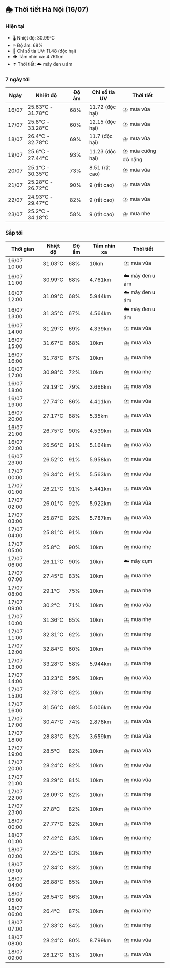 ## 🌦️ Thời tiết Hà Nội (16/07)

### Hiện tại

- 🌡️ Nhiệt độ: 30.99℃
- 💦 Độ ẩm: 68%
- 🌟 Chỉ số tia UV: 11.48 (độc hại)
- 👁️ Tầm nhìn xa: 4.761km
- ☂️ Thời tiết: ☁️ mây đen u ám

### 7 ngày tới

| Ngày | Nhiệt độ | Độ ẩm | Chỉ số tia UV | Thời tiết |
| --- | --- | --- | --- | --- |
| 16/07 | 25.63℃ - 31.78℃ | 68% | 11.72 (độc hại) | ⛈️ mưa vừa |
| 17/07 | 25.8℃ - 33.28℃ | 60% | 12.15 (độc hại) | ⛈️ mưa vừa |
| 18/07 | 26.4℃ - 32.78℃ | 69% | 11.7 (độc hại) | ⛈️ mưa vừa |
| 19/07 | 25.6℃ - 27.44℃ | 93% | 11.23 (độc hại) | ⛈️ mưa cường độ nặng |
| 20/07 | 25.1℃ - 30.35℃ | 73% | 8.51 (rất cao) | ⛈️ mưa vừa |
| 21/07 | 25.28℃ - 26.72℃ | 90% | 9 (rất cao) | ⛈️ mưa vừa |
| 22/07 | 24.93℃ - 29.47℃ | 82% | 9 (rất cao) | ⛈️ mưa vừa |
| 23/07 | 25.2℃ - 34.18℃ | 58% | 9 (rất cao) | ⛈️ mưa nhẹ |

### Sắp tới

| Thời gian | Nhiệt độ | Độ ẩm | Tầm nhìn xa | Thời tiết |
| --- | --- | --- | --- | --- |
| 16/07 10:00 | 31.03℃ | 68% | 10km | ⛈️ mưa vừa |
| 16/07 11:00 | 30.99℃ | 68% | 4.761km | ☁️ mây đen u ám |
| 16/07 12:00 | 31.09℃ | 68% | 5.944km | ☁️ mây đen u ám |
| 16/07 13:00 | 31.35℃ | 67% | 4.564km | ☁️ mây đen u ám |
| 16/07 14:00 | 31.29℃ | 69% | 4.339km | ⛈️ mưa vừa |
| 16/07 15:00 | 31.67℃ | 68% | 10km | ⛈️ mưa vừa |
| 16/07 16:00 | 31.78℃ | 67% | 10km | ⛈️ mưa nhẹ |
| 16/07 17:00 | 30.98℃ | 72% | 10km | ⛈️ mưa nhẹ |
| 16/07 18:00 | 29.19℃ | 79% | 3.666km | ⛈️ mưa vừa |
| 16/07 19:00 | 27.74℃ | 86% | 4.411km | ⛈️ mưa vừa |
| 16/07 20:00 | 27.17℃ | 88% | 5.35km | ⛈️ mưa vừa |
| 16/07 21:00 | 26.75℃ | 90% | 4.539km | ⛈️ mưa vừa |
| 16/07 22:00 | 26.56℃ | 91% | 5.164km | ⛈️ mưa vừa |
| 16/07 23:00 | 26.52℃ | 91% | 5.958km | ⛈️ mưa vừa |
| 17/07 00:00 | 26.34℃ | 91% | 5.563km | ⛈️ mưa vừa |
| 17/07 01:00 | 26.21℃ | 91% | 5.441km | ⛈️ mưa vừa |
| 17/07 02:00 | 26.01℃ | 92% | 5.922km | ⛈️ mưa vừa |
| 17/07 03:00 | 25.87℃ | 92% | 5.787km | ⛈️ mưa vừa |
| 17/07 04:00 | 25.81℃ | 91% | 10km | ⛈️ mưa vừa |
| 17/07 05:00 | 25.8℃ | 90% | 10km | ⛈️ mưa nhẹ |
| 17/07 06:00 | 26.11℃ | 90% | 10km | ☁️ mây cụm |
| 17/07 07:00 | 27.45℃ | 83% | 10km | ⛈️ mưa nhẹ |
| 17/07 08:00 | 29.1℃ | 75% | 10km | ⛈️ mưa nhẹ |
| 17/07 09:00 | 30.2℃ | 71% | 10km | ⛈️ mưa vừa |
| 17/07 10:00 | 31.36℃ | 65% | 10km | ⛈️ mưa nhẹ |
| 17/07 11:00 | 32.31℃ | 62% | 10km | ⛈️ mưa nhẹ |
| 17/07 12:00 | 32.84℃ | 60% | 10km | ⛈️ mưa nhẹ |
| 17/07 13:00 | 33.28℃ | 58% | 5.944km | ⛈️ mưa nhẹ |
| 17/07 14:00 | 33.23℃ | 59% | 10km | ⛈️ mưa vừa |
| 17/07 15:00 | 32.73℃ | 62% | 10km | ⛈️ mưa nhẹ |
| 17/07 16:00 | 31.56℃ | 68% | 5.006km | ⛈️ mưa vừa |
| 17/07 17:00 | 30.47℃ | 74% | 2.878km | ⛈️ mưa vừa |
| 17/07 18:00 | 28.83℃ | 82% | 3.659km | ⛈️ mưa vừa |
| 17/07 19:00 | 28.5℃ | 82% | 10km | ⛈️ mưa vừa |
| 17/07 20:00 | 28.24℃ | 82% | 10km | ⛈️ mưa vừa |
| 17/07 21:00 | 28.29℃ | 81% | 10km | ⛈️ mưa vừa |
| 17/07 22:00 | 28.09℃ | 82% | 10km | ⛈️ mưa nhẹ |
| 17/07 23:00 | 27.8℃ | 82% | 10km | ⛈️ mưa nhẹ |
| 18/07 00:00 | 27.77℃ | 82% | 10km | ⛈️ mưa nhẹ |
| 18/07 01:00 | 27.42℃ | 83% | 10km | ⛈️ mưa nhẹ |
| 18/07 02:00 | 27.25℃ | 83% | 10km | ⛈️ mưa nhẹ |
| 18/07 03:00 | 27.34℃ | 83% | 10km | ⛈️ mưa nhẹ |
| 18/07 04:00 | 26.88℃ | 85% | 10km | ⛈️ mưa nhẹ |
| 18/07 05:00 | 26.54℃ | 86% | 10km | ⛈️ mưa vừa |
| 18/07 06:00 | 26.4℃ | 87% | 10km | ⛈️ mưa nhẹ |
| 18/07 07:00 | 27.33℃ | 84% | 10km | ⛈️ mưa nhẹ |
| 18/07 08:00 | 28.24℃ | 80% | 8.799km | ⛈️ mưa vừa |
| 18/07 09:00 | 28.12℃ | 81% | 10km | ⛈️ mưa vừa |
